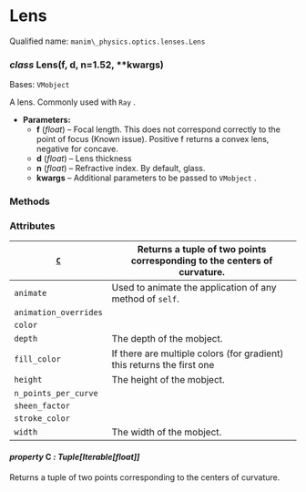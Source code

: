 # Lens

Qualified name: `manim\_physics.optics.lenses.Lens`

### *class* Lens(f, d, n=1.52, \*\*kwargs)

Bases: `VMobject`

A lens. Commonly used with `Ray` .

* **Parameters:**
  * **f** (*float*) – Focal length. This does not correspond correctly
    to the point of focus (Known issue). Positive f
    returns a convex lens, negative for concave.
  * **d** (*float*) – Lens thickness
  * **n** (*float*) – Refractive index. By default, glass.
  * **kwargs** – Additional parameters to be passed to `VMobject` .

### Methods

### Attributes

| [`C`](#manim_physics.optics.lenses.Lens.C)   | Returns a tuple of two points corresponding to the centers of curvature.   |
|----------------------------------------------|----------------------------------------------------------------------------|
| `animate`                                    | Used to animate the application of any method of `self`.                   |
| `animation_overrides`                        |                                                                            |
| `color`                                      |                                                                            |
| `depth`                                      | The depth of the mobject.                                                  |
| `fill_color`                                 | If there are multiple colors (for gradient) this returns the first one     |
| `height`                                     | The height of the mobject.                                                 |
| `n_points_per_curve`                         |                                                                            |
| `sheen_factor`                               |                                                                            |
| `stroke_color`                               |                                                                            |
| `width`                                      | The width of the mobject.                                                  |

#### *property* C *: Tuple[Iterable[float]]*

Returns a tuple of two points corresponding to the centers of curvature.
